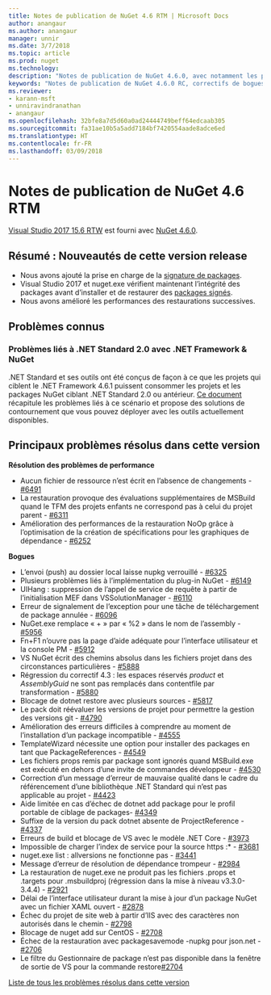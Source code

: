 ```yaml
---
title: Notes de publication de NuGet 4.6 RTM | Microsoft Docs
author: anangaur
ms.author: anangaur
manager: unnir
ms.date: 3/7/2018
ms.topic: article
ms.prod: nuget
ms.technology: 
description: "Notes de publication de NuGet 4.6.0, avec notamment les problèmes connus, les correctifs de bogues, les fonctionnalités ajoutées et les DCR."
keywords: "Notes de publication de NuGet 4.6.0 RC, correctifs de bogues, problèmes connus, fonctionnalités ajoutées, DCR"
ms.reviewer:
- karann-msft
- unniravindranathan
- anangaur
ms.openlocfilehash: 32bfe8a7d5d60a0ad24444749beff64edcaab305
ms.sourcegitcommit: fa31ae10b5a5add7184bf7420554aade8adce6ed
ms.translationtype: HT
ms.contentlocale: fr-FR
ms.lasthandoff: 03/09/2018
---
```

# <a name="nuget-46-rtm-release-notes"></a>Notes de publication de NuGet 4.6 RTM

[Visual Studio 2017 15.6 RTW](https://www.visualstudio.com/news/releasenotes/vs2017-relnotes) est fourni avec [NuGet 4.6.0](https://dist.nuget.org/win-x86-commandline/v4.6.0/nuget.exe).

## <a name="summary-whats-new-in-this-release"></a>Résumé : Nouveautés de cette version release
* Nous avons ajouté la prise en charge de la [signature de packages](https://docs.microsoft.com/en-us/nuget/create-packages/sign-a-package).  
* Visual Studio 2017 et nuget.exe vérifient maintenant l’intégrité des packages avant d’installer et de restaurer des [packages signés](https://docs.microsoft.com/en-us/nuget/reference/signed-packages-reference).
* Nous avons amélioré les performances des restaurations successives.

## <a name="known-issues"></a>Problèmes connus
### <a name="issues-with-net-standard-20-with-net-framework--nuget"></a>Problèmes liés à .NET Standard 2.0 avec .NET Framework & NuGet 

.NET Standard et ses outils ont été conçus de façon à ce que les projets qui ciblent le .NET Framework 4.6.1 puissent consommer les projets et les packages NuGet ciblant .NET Standard 2.0 ou antérieur. [Ce document](https://github.com/dotnet/standard/issues/481) récapitule les problèmes liés à ce scénario et propose des solutions de contournement que vous pouvez déployer avec les outils actuellement disponibles.

## <a name="top-issues-fixed-in-this-release"></a>Principaux problèmes résolus dans cette version

**Résolution des problèmes de performance**
* Aucun fichier de ressource n’est écrit en l’absence de changements - [#6491](https://github.com/NuGet/Home/issues/6491)
* La restauration provoque des évaluations supplémentaires de MSBuild quand le TFM des projets enfants ne correspond pas à celui du projet parent - [#6311](https://github.com/NuGet/Home/issues/6311)
* Amélioration des performances de la restauration NoOp grâce à l’optimisation de la création de spécifications pour les graphiques de dépendance - [#6252](https://github.com/NuGet/Home/issues/6252)

**Bogues**
* L’envoi (push) au dossier local laisse nupkg verrouillé - [#6325](https://github.com/NuGet/Home/issues/6325)
* Plusieurs problèmes liés à l’implémentation du plug-in NuGet - [#6149](https://github.com/NuGet/Home/issues/6149)
* UIHang : suppression de l’appel de service de requête à partir de l’initialisation MEF dans VSSolutionManager - [#6110](https://github.com/NuGet/Home/issues/6110)
* Erreur de signalement de l’exception pour une tâche de téléchargement de package annulée - [#6096](https://github.com/NuGet/Home/issues/6096)
* NuGet.exe remplace « + » par « %2 » dans le nom de l’assembly - [#5956](https://github.com/NuGet/Home/issues/5956)
* Fn+F1 n’ouvre pas la page d’aide adéquate pour l’interface utilisateur et la console PM - [#5912](https://github.com/NuGet/Home/issues/5912)
* VS NuGet écrit des chemins absolus dans les fichiers projet dans des circonstances particulières - [#5888](https://github.com/NuGet/Home/issues/5888)
* Régression du correctif 4.3 : les espaces réservés $product$ et $AssemblyGuid$ ne sont pas remplacés dans contentfile par transformation - [#5880](https://github.com/NuGet/Home/issues/5880)
* Blocage de dotnet restore avec plusieurs sources - [#5817](https://github.com/NuGet/Home/issues/5817)
* Le pack doit réévaluer les versions de projet pour permettre la gestion des versions git - [#4790](https://github.com/NuGet/Home/issues/4790)
* Amélioration des erreurs difficiles à comprendre au moment de l’installation d’un package incompatible - [#4555](https://github.com/NuGet/Home/issues/4555)
* TemplateWizard nécessite une option pour installer des packages en tant que PackageReferences - [#4549](https://github.com/NuGet/Home/issues/4549)
* Les fichiers props remis par package sont ignorés quand MSBuild.exe est exécuté en dehors d’une invite de commandes développeur - [#4530](https://github.com/NuGet/Home/issues/4530)
* Correction d’un message d’erreur de mauvaise qualité dans le cadre du référencement d’une bibliothèque .NET Standard qui n’est pas applicable au projet - [#4423](https://github.com/NuGet/Home/issues/4423)
* Aide limitée en cas d’échec de dotnet add package pour le profil portable de ciblage de packages- [#4349](https://github.com/NuGet/Home/issues/4349)
* Suffixe de la version du pack dotnet absente de ProjectReference - [#4337](https://github.com/NuGet/Home/issues/4337)
* Erreurs de build et blocage de VS avec le modèle .NET Core - [#3973](https://github.com/NuGet/Home/issues/3973)
* Impossible de charger l’index de service pour la source https :* - [#3681](https://github.com/NuGet/Home/issues/3681)
* nuget.exe list : allversions ne fonctionne pas - [#3441](https://github.com/NuGet/Home/issues/3441)
* Message d’erreur de résolution de dépendance trompeur - [#2984](https://github.com/NuGet/Home/issues/2984)
* La restauration de nuget.exe ne produit pas les fichiers .props et .targets pour .msbuildproj (régression dans la mise à niveau v3.3.0-3.4.4) - [#2921](https://github.com/NuGet/Home/issues/2921)
* Délai de l’interface utilisateur durant la mise à jour d’un package NuGet avec un fichier XAML ouvert - [#2878](https://github.com/NuGet/Home/issues/2878)
* Échec du projet de site web à partir d’IIS avec des caractères non autorisés dans le chemin - [#2798](https://github.com/NuGet/Home/issues/2798)
* Blocage de nuget add sur CentOS - [#2708](https://github.com/NuGet/Home/issues/2708)
* Échec de la restauration avec packagesavemode -nupkg pour json.net - [#2706](https://github.com/NuGet/Home/issues/2706)
* Le filtre du Gestionnaire de package n’est pas disponible dans la fenêtre de sortie de VS pour la commande restore[#2704](https://github.com/NuGet/Home/issues/2704)


[Liste de tous les problèmes résolus dans cette version](https://github.com/NuGet/Home/issues?q=is%3Aissue+is%3Aclosed+milestone%3A%224.6")
